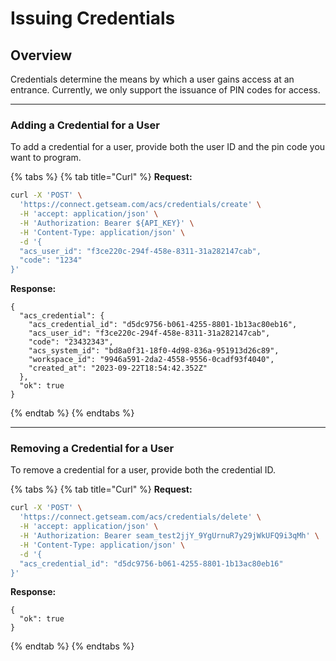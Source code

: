 # Issuing Credentials

## Overview

Credentials determine the means by which a user gains access at an entrance. Currently, we only support the issuance of PIN codes for access.

***

### Adding a Credential for a User

To add a credential for a user, provide both the user ID and the pin code you want to program.

{% tabs %}
{% tab title="Curl" %}
**Request:**

```bash
curl -X 'POST' \
  'https://connect.getseam.com/acs/credentials/create' \
  -H 'accept: application/json' \
  -H 'Authorization: Bearer ${API_KEY}' \
  -H 'Content-Type: application/json' \
  -d '{
  "acs_user_id": "f3ce220c-294f-458e-8311-31a282147cab",
  "code": "1234"
}'
```

**Response:**

```
{
  "acs_credential": {
    "acs_credential_id": "d5dc9756-b061-4255-8801-1b13ac80eb16",
    "acs_user_id": "f3ce220c-294f-458e-8311-31a282147cab",
    "code": "23432343",
    "acs_system_id": "bd8a0f31-18f0-4d98-836a-951913d26c89",
    "workspace_id": "9946a591-2da2-4558-9556-0cadf93f4040",
    "created_at": "2023-09-22T18:54:42.352Z"
  },
  "ok": true
}
```
{% endtab %}
{% endtabs %}

***

### Removing a Credential for a User

To remove a credential for a user, provide both the credential ID.

{% tabs %}
{% tab title="Curl" %}
**Request:**

```bash
curl -X 'POST' \
  'https://connect.getseam.com/acs/credentials/delete' \
  -H 'accept: application/json' \
  -H 'Authorization: Bearer seam_test2jjY_9YgUrnuR7y29jWkUFQ9i3qMh' \
  -H 'Content-Type: application/json' \
  -d '{
  "acs_credential_id": "d5dc9756-b061-4255-8801-1b13ac80eb16"
}'
```

**Response:**

```
{
  "ok": true
}
```
{% endtab %}
{% endtabs %}

